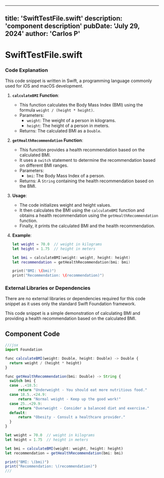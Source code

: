 ---
  title: 'SwiftTestFile.swift'
  description: 'component description'
  pubDate: 'July 29, 2024'
  author: 'Carlos P'
  ---
  
  
  
  # SwiftTestFile.swift
  ### Code Explanation

This code snippet is written in Swift, a programming language commonly used for iOS and macOS development.

1. **`calculateBMI` Function**:
   - This function calculates the Body Mass Index (BMI) using the formula `weight / (height * height)`.
   - Parameters:
     - `weight`: The weight of a person in kilograms.
     - `height`: The height of a person in meters.
   - Returns: The calculated BMI as a `Double`.

2. **`getHealthRecommendation` Function**:
   - This function provides a health recommendation based on the calculated BMI.
   - It uses a `switch` statement to determine the recommendation based on different BMI ranges.
   - Parameters:
     - `bmi`: The Body Mass Index of a person.
   - Returns: A `String` containing the health recommendation based on the BMI.

3. **Usage**:
   - The code initializes weight and height values.
   - It then calculates the BMI using the `calculateBMI` function and obtains a health recommendation using the `getHealthRecommendation` function.
   - Finally, it prints the calculated BMI and the health recommendation.

4. **Example**:
   ```swift
   let weight = 70.0  // weight in kilograms
   let height = 1.75  // height in meters

   let bmi = calculateBMI(weight: weight, height: height)
   let recommendation = getHealthRecommendation(bmi: bmi)

   print("BMI: \(bmi)")
   print("Recommendation: \(recommendation)")
   ```

### External Libraries or Dependencies
There are no external libraries or dependencies required for this code snippet as it uses only the standard Swift Foundation framework.

This code snippet is a simple demonstration of calculating BMI and providing a health recommendation based on the calculated BMI.
  
  ## Component Code
  ```jsx
  ///jsx
  import Foundation

func calculateBMI(weight: Double, height: Double) -> Double {
    return weight / (height * height)
}

func getHealthRecommendation(bmi: Double) -> String {
    switch bmi {
    case ..<18.5:
        return "Underweight - You should eat more nutritious food."
    case 18.5..<24.9:
        return "Normal weight - Keep up the good work!"
    case 25..<29.9:
        return "Overweight - Consider a balanced diet and exercise."
    default:
        return "Obesity - Consult a healthcare provider."
    }
}

let weight = 70.0  // weight in kilograms
let height = 1.75  // height in meters

let bmi = calculateBMI(weight: weight, height: height)
let recommendation = getHealthRecommendation(bmi: bmi)

print("BMI: \(bmi)")
print("Recommendation: \(recommendation)")
  ///
  ```
  